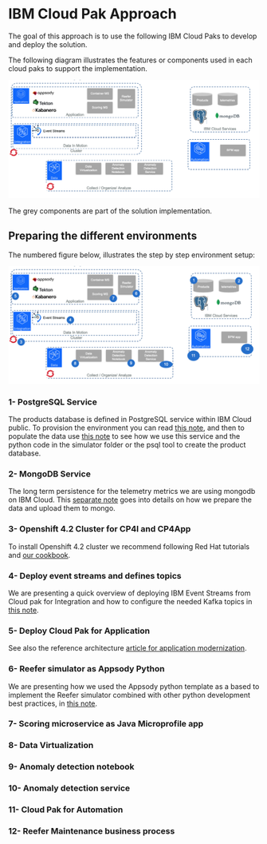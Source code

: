 # IBM Cloud Pak Approach

The goal of this approach is to use the following IBM Cloud Paks to develop and deploy the solution. 

The following diagram illustrates the features or components used in each cloud paks to support the implementation.

![](images/cp-approach.png)

The grey components are part of the solution implementation. 

## Preparing the different environments

The numbered figure below, illustrates the step by step environment setup:

![](images/cp-approach-num.png)

### 1- PostgreSQL Service

The products database is defined in PostgreSQL service within IBM Cloud public. To provision the environment you can read [this note](environments/postgresql.md), and then to populate the data use [this note](collect/products-postgres.md) to see how we use this service and the python code in the simulator folder or the psql tool to create the product database. 

### 2- MongoDB Service

The long term persistence for the telemetry metrics we are using mongodb on IBM Cloud. This [separate note](collect/generate-telemetry.md) goes into details on how we prepare the data and upload them to mongo.

### 3- Openshift 4.2 Cluster for CP4I and CP4App

To install Openshift 4.2 cluster we recommend following Red Hat tutorials and [our cookbook]().

### 4- Deploy event streams and defines topics

We are presenting a quick overview of deploying IBM Event Streams from Cloud pak for Integration and how to configure the needed Kafka topics in [this note](environments/event-streams.md).


### 5- Deploy Cloud Pak for Application


See also the reference architecture [article for application modernization](https://www.ibm.com/cloud/garage/architectures/application-modernization).

### 6- Reefer simulator as Appsody Python

We are presenting how we used the Appsody python template as a based to implement the Reefer simulator combined with other python development best practices, in [this note](infuse/simul-app.md).

### 7- Scoring microservice as Java Microprofile app

### 8- Data Virtualization 

### 9- Anomaly detection notebook

### 10- Anomaly detection service

### 11- Cloud Pak for Automation

### 12- Reefer Maintenance business process

